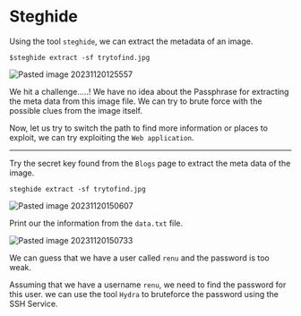 # Steghide

Using the tool `steghide`, we can extract the metadata of an image.

```
$steghide extract -sf trytofind.jpg
```

![Pasted image 20231120125557](https://github.com/Rao-Pranava/Money-Box/assets/93928268/3444988b-e5a5-426a-9c3c-85a72c20a245)


We hit a challenge.....! We have no idea about the Passphrase for extracting the meta data from this image file. We can try to brute force with the possible clues from the image itself.

Now, let us try to switch the path to find more information or places to exploit, we can try exploiting the `Web application`.

----------

Try the secret key found from the `Blogs` page to extract the meta data of the image.

```
steghide extract -sf trytofind.jpg
```

![Pasted image 20231120150607](https://github.com/Rao-Pranava/Money-Box/assets/93928268/dae68f8d-6823-4879-938c-ab6e845437d1)


Print our the information from the `data.txt` file.

![Pasted image 20231120150733](https://github.com/Rao-Pranava/Money-Box/assets/93928268/e5188e60-4e1f-4236-a92b-f2eec10ce564)


We can guess that we have a user called `renu` and the password is too weak.

Assuming that we have a username `renu`, we need to find the password for this user. we can use the tool `Hydra` to bruteforce the password using the SSH Service.
